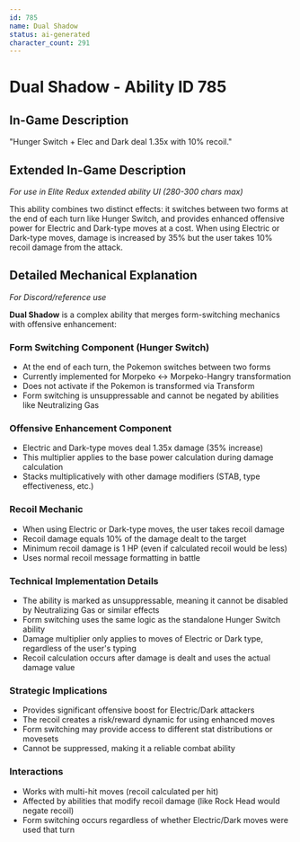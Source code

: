 ```yaml
---
id: 785
name: Dual Shadow
status: ai-generated
character_count: 291
---
```


# Dual Shadow - Ability ID 785

## In-Game Description
"Hunger Switch + Elec and Dark deal 1.35x with 10% recoil."

## Extended In-Game Description
*For use in Elite Redux extended ability UI (280-300 chars max)*

This ability combines two distinct effects: it switches between two forms at the end of each turn like Hunger Switch, and provides enhanced offensive power for Electric and Dark-type moves at a cost. When using Electric or Dark-type moves, damage is increased by 35% but the user takes 10% recoil damage from the attack.

## Detailed Mechanical Explanation
*For Discord/reference use*

**Dual Shadow** is a complex ability that merges form-switching mechanics with offensive enhancement:

### Form Switching Component (Hunger Switch)
- At the end of each turn, the Pokemon switches between two forms
- Currently implemented for Morpeko ↔ Morpeko-Hangry transformation
- Does not activate if the Pokemon is transformed via Transform
- Form switching is unsuppressable and cannot be negated by abilities like Neutralizing Gas

### Offensive Enhancement Component
- Electric and Dark-type moves deal 1.35x damage (35% increase)
- This multiplier applies to the base power calculation during damage calculation
- Stacks multiplicatively with other damage modifiers (STAB, type effectiveness, etc.)

### Recoil Mechanic
- When using Electric or Dark-type moves, the user takes recoil damage
- Recoil damage equals 10% of the damage dealt to the target
- Minimum recoil damage is 1 HP (even if calculated recoil would be less)
- Uses normal recoil message formatting in battle

### Technical Implementation Details
- The ability is marked as unsuppressable, meaning it cannot be disabled by Neutralizing Gas or similar effects
- Form switching uses the same logic as the standalone Hunger Switch ability
- Damage multiplier only applies to moves of Electric or Dark type, regardless of the user's typing
- Recoil calculation occurs after damage is dealt and uses the actual damage value

### Strategic Implications
- Provides significant offensive boost for Electric/Dark attackers
- The recoil creates a risk/reward dynamic for using enhanced moves
- Form switching may provide access to different stat distributions or movesets
- Cannot be suppressed, making it a reliable combat ability

### Interactions
- Works with multi-hit moves (recoil calculated per hit)
- Affected by abilities that modify recoil damage (like Rock Head would negate recoil)
- Form switching occurs regardless of whether Electric/Dark moves were used that turn